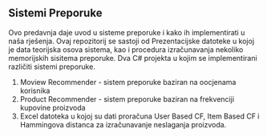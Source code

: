 ## Sistemi Preporuke

Ovo predavnja daje uvod u sisteme preporuke i kako ih implementirati u naša rješenja. Ovaj repozitorij se sastoji od Prezentacijske datoteke u kojoj je data teorijska osova sistema, kao i procedura izračunavanja nekoliko memorijskih sisitema preporuke.
Dva C# projekta u kojim se implementirani različiti sistemi preporuke.
1. Moview Recommender - sistem preporuke baziran na oocjenama korisnika
2. Product Recommender - sistem preporuke baziran na frekvenciji kupovine proizvoda
3. Excel datoteka u kojoj su dati proračuna User Based CF, Item Based CF i Hammingova distanca za izračunavanje neslaganja proizvoda. 